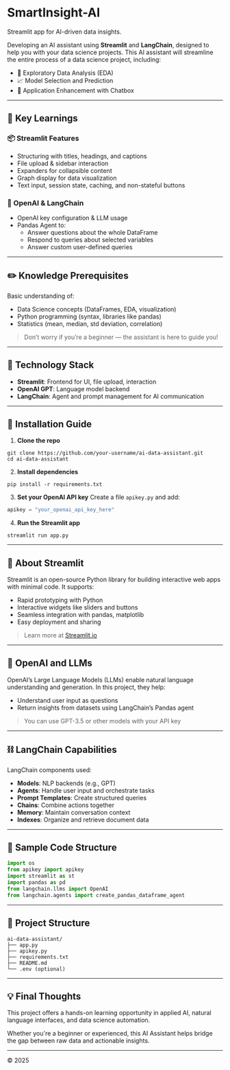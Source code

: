 # SmartInsight-AI
Streamlit app for AI-driven data insights.


Developing an AI assistant using **Streamlit** and **LangChain**, designed to help you with your data science projects. This AI assistant will streamline the entire process of a data science project, including:

- 🧪 Exploratory Data Analysis (EDA)
- 📈 Model Selection and Prediction
- 💬 Application Enhancement with Chatbox

---

## 🚀 Key Learnings

### 📦 Streamlit Features
- Structuring with titles, headings, and captions
- File upload & sidebar interaction
- Expanders for collapsible content
- Graph display for data visualization
- Text input, session state, caching, and non-stateful buttons

### 🧠 OpenAI & LangChain
- OpenAI key configuration & LLM usage
- Pandas Agent to:
  - Answer questions about the whole DataFrame
  - Respond to queries about selected variables
  - Answer custom user-defined queries

---

## ✏️ Knowledge Prerequisites

Basic understanding of:
- Data Science concepts (DataFrames, EDA, visualization)
- Python programming (syntax, libraries like pandas)
- Statistics (mean, median, std deviation, correlation)

> Don’t worry if you’re a beginner — the assistant is here to guide you!

---

## 🧰 Technology Stack

- **Streamlit**: Frontend for UI, file upload, interaction
- **OpenAI GPT**: Language model backend
- **LangChain**: Agent and prompt management for AI communication

---

## 🧪 Installation Guide

1. **Clone the repo**
```
git clone https://github.com/your-username/ai-data-assistant.git
cd ai-data-assistant
```

2. **Install dependencies**
```
pip install -r requirements.txt
```

3. **Set your OpenAI API key**
Create a file `apikey.py` and add:
```python
apikey = "your_openai_api_key_here"
```

4. **Run the Streamlit app**
```
streamlit run app.py
```

---

## 🧠 About Streamlit

Streamlit is an open-source Python library for building interactive web apps with minimal code. It supports:
- Rapid prototyping with Python
- Interactive widgets like sliders and buttons
- Seamless integration with pandas, matplotlib
- Easy deployment and sharing

> Learn more at [Streamlit.io](https://streamlit.io)

---

## 🔗 OpenAI and LLMs

OpenAI’s Large Language Models (LLMs) enable natural language understanding and generation. In this project, they help:
- Understand user input as questions
- Return insights from datasets using LangChain’s Pandas agent

> You can use GPT-3.5 or other models with your API key

---

## ⛓️ LangChain Capabilities

LangChain components used:
- **Models**: NLP backends (e.g., GPT)
- **Agents**: Handle user input and orchestrate tasks
- **Prompt Templates**: Create structured queries
- **Chains**: Combine actions together
- **Memory**: Maintain conversation context
- **Indexes**: Organize and retrieve document data

---

## 🧾 Sample Code Structure

```python
import os
from apikey import apikey
import streamlit as st
import pandas as pd
from langchain.llms import OpenAI
from langchain.agents import create_pandas_dataframe_agent
```

---

## 📂 Project Structure

```
ai-data-assistant/
├── app.py
├── apikey.py
├── requirements.txt
├── README.md
└── .env (optional)
```

---

## 💡 Final Thoughts

This project offers a hands-on learning opportunity in applied AI, natural language interfaces, and data science automation.

Whether you're a beginner or experienced, this AI Assistant helps bridge the gap between raw data and actionable insights.

---

© 2025 
